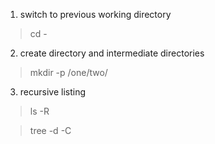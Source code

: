 1. switch to previous working directory

> cd -

2. create directory and intermediate directories

> mkdir -p /one/two/

3. recursive listing

> ls -R

> tree -d -C

